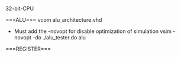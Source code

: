 32-bit-CPU

===ALU===
vcom alu_architecture.vhd
- Must add the -novopt for disable optimization of simulation
vsim -novopt -do ./alu_tester.do alu

===REGISTER===